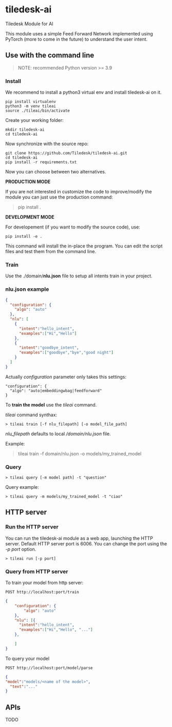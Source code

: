 # tiledesk-ai
Tiledesk Module for AI

This module uses a simple Feed Forward Network implemented using PyTorch (more to come in the future) to understand the user intent.


## Use with the command line

> NOTE: recommended Python version >= 3.9

### Install

We recommend to install a python3 virtual env and install tiledesk-ai on it.
 ```
 pip install virtualenv
 python3 -m venv tileai
 source ./tileai/bin/activate
 ```

Create your working folder:

```
mkdir tiledesk-ai
cd tiledesk-ai
```

Now synchronize with the source repo:

```
git clone https://github.com/Tiledesk/tiledesk-ai.git
cd tiledesk-ai
pip install -r requirements.txt
```

Now you can choose between two alternatives.

**PRODUCTION MODE**

If you are not interested in customize the code to improve/modify the module you can just
use the production command:

> pip install .


**DEVELOPMENT MODE**

For developement (if you want to modify the source code), use:
```
pip install -e .
```
This command will install the in-place the program. You can edit the script files and test them from the command line.

### Train

Use the ./domain/**nlu.json** file to setup all intents train in your project.

### nlu.json example

```json
{
  "configuration": {
    "algo": "auto"
  },
  "nlu": [
    {	
      "intent":"hello_intent",
      "examples":["Hi","Hello"]
    },
    {	
      "intent":"goodbye_intent",
      "examples":["goodbye","bye","good night"]
    }
  ]
}
```

Actually *configuration* parameter only takes this settings:

```
"configuration": {
  "algo": "auto|embeddingwbag|feedforward"
}
```

To **train the model** use the *tileai* command.

*tileai* command synthax:

```
> tileai train [-f nlu_filepath] [-o model_file_path]
```

*nlu_filepath* defaults to local */domain/nlu.json* file.

Example:

> tileai train -f domain/nlu.json -o models/my_trained_model

### Query

```shell
> tileai query [-m model path] -t "question"
```

Query example:

```shell
> tileai query -m models/my_trained_model -t "ciao"
```

## HTTP server

### Run the HTTP server

You can run the tiledesk-ai module as a web app, launching the HTTP server.
Default HTTP server port is 6006. You can change the port using the _-p port_ option.

```shell
> tileai run [-p port]
```

### Query from HTTP server
To train your model from http server:
```
POST http://localhost:port/train
```
```json
{
	"configuration": {
		"algo": "auto"
	},
	"nlu": [{	
      "intent":"hello_intent",
      "examples":["Hi","Hello", "..."]
	},

	]
}
```

To query your model
```shell
POST http://localhost:port/model/parse
```
```json
{
"model":"models/<name of the model>",
  "text":"..."
}
```

## APIs

TODO
